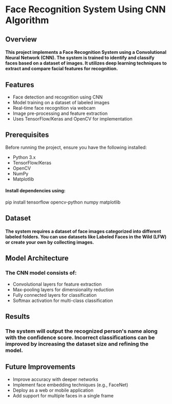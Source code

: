 # Face Recognition System Using CNN Algorithm

## Overview
#### This project implements a Face Recognition System using a Convolutional Neural Network (CNN). The system is trained to identify and classify faces based on a dataset of images. It utilizes deep learning techniques to extract and compare facial features for recognition.

## Features
- Face detection and recognition using CNN
- Model training on a dataset of labeled images
- Real-time face recognition via webcam
- Image pre-processing and feature extraction
- Uses TensorFlow/Keras and OpenCV for implementation

## Prerequisites

Before running the project, ensure you have the following installed:
- Python 3.x
- TensorFlow/Keras
- OpenCV
- NumPy
- Matplotlib

#### Install dependencies using:
pip install tensorflow opencv-python numpy matplotlib

## Dataset
#### The system requires a dataset of face images categorized into different labeled folders. You can use datasets like Labeled Faces in the Wild (LFW) or create your own by collecting images.

## Model Architecture

### The CNN model consists of:
- Convolutional layers for feature extraction
- Max-pooling layers for dimensionality reduction
- Fully connected layers for classification
- Softmax activation for multi-class classification

## Results
### The system will output the recognized person's name along with the confidence score. Incorrect classifications can be improved by increasing the dataset size and refining the model.

## Future Improvements
- Improve accuracy with deeper networks
- Implement face embedding techniques (e.g., FaceNet)
- Deploy as a web or mobile application
- Add support for multiple faces in a single frame




